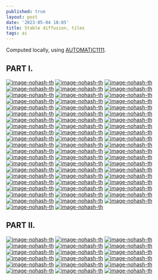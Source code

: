 ```yaml
---
published: true
layout: post
date: '2023-05-04 18:05'
title: Stable diffusion, tiles
tags: ai 
---
```

Computed locally, using [AUTOMATIC1111](https://github.com/AUTOMATIC1111/stable-diffusion-webui).  

## PART I.

[![image-nohash-th](https://i.imgur.com/w83q8Vfb.png)](https://i.imgur.com/w83q8Vf.png)
[![image-nohash-th](https://i.imgur.com/HkDVQCXb.png)](https://i.imgur.com/HkDVQCX.png)
[![image-nohash-th](https://i.imgur.com/AZrKJXhb.png)](https://i.imgur.com/AZrKJXh.png)
[![image-nohash-th](https://i.imgur.com/YjVxwVUb.png)](https://i.imgur.com/YjVxwVU.png)
[![image-nohash-th](https://i.imgur.com/ko4ZxPXb.png)](https://i.imgur.com/ko4ZxPX.png)
[![image-nohash-th](https://i.imgur.com/9WFg6xRb.png)](https://i.imgur.com/9WFg6xR.png)
[![image-nohash-th](https://i.imgur.com/HtqW9nVb.png)](https://i.imgur.com/HtqW9nV.png)
[![image-nohash-th](https://i.imgur.com/uiQEVQmb.png)](https://i.imgur.com/uiQEVQm.png)
[![image-nohash-th](https://i.imgur.com/QB9mtR6b.png)](https://i.imgur.com/QB9mtR6.png)
[![image-nohash-th](https://i.imgur.com/eZAva4Ab.png)](https://i.imgur.com/eZAva4A.png)
[![image-nohash-th](https://i.imgur.com/zV21VEcb.png)](https://i.imgur.com/zV21VEc.png)
[![image-nohash-th](https://i.imgur.com/cYSRkKyb.png)](https://i.imgur.com/cYSRkKy.png)
[![image-nohash-th](https://i.imgur.com/vRTFC6cb.png)](https://i.imgur.com/vRTFC6c.png)
[![image-nohash-th](https://i.imgur.com/bkqB4Ohb.png)](https://i.imgur.com/bkqB4Oh.png)
[![image-nohash-th](https://i.imgur.com/2Sc05M2b.png)](https://i.imgur.com/2Sc05M2.png)
[![image-nohash-th](https://i.imgur.com/WRAnFcnb.png)](https://i.imgur.com/WRAnFcn.png)
[![image-nohash-th](https://i.imgur.com/WIVGDsPb.png)](https://i.imgur.com/WIVGDsP.png)
[![image-nohash-th](https://i.imgur.com/4YOfPzOb.png)](https://i.imgur.com/4YOfPzO.png)
[![image-nohash-th](https://i.imgur.com/pBIeHBUb.png)](https://i.imgur.com/pBIeHBU.png)
[![image-nohash-th](https://i.imgur.com/Pfg5KEDb.png)](https://i.imgur.com/Pfg5KED.png)
[![image-nohash-th](https://i.imgur.com/WCQQnznb.png)](https://i.imgur.com/WCQQnzn.png)
[![image-nohash-th](https://i.imgur.com/CvDvIO5b.png)](https://i.imgur.com/CvDvIO5.png)
[![image-nohash-th](https://i.imgur.com/tU9PuW6b.png)](https://i.imgur.com/tU9PuW6.png)
[![image-nohash-th](https://i.imgur.com/QaPjEVEb.png)](https://i.imgur.com/QaPjEVE.png)
[![image-nohash-th](https://i.imgur.com/EvUGs2wb.png)](https://i.imgur.com/EvUGs2w.png)
[![image-nohash-th](https://i.imgur.com/obsEwmzb.png)](https://i.imgur.com/obsEwmz.png)
[![image-nohash-th](https://i.imgur.com/f6ISiLqb.png)](https://i.imgur.com/f6ISiLq.png)
[![image-nohash-th](https://i.imgur.com/t7VwuT0b.png)](https://i.imgur.com/t7VwuT0.png)
[![image-nohash-th](https://i.imgur.com/hEW8CvJb.png)](https://i.imgur.com/hEW8CvJ.png)
[![image-nohash-th](https://i.imgur.com/6bjrj1xb.png)](https://i.imgur.com/6bjrj1x.png)
[![image-nohash-th](https://i.imgur.com/Ixd0zzDb.png)](https://i.imgur.com/Ixd0zzD.png)
[![image-nohash-th](https://i.imgur.com/CWTGiugb.png)](https://i.imgur.com/CWTGiug.png)
[![image-nohash-th](https://i.imgur.com/z65oToSb.png)](https://i.imgur.com/z65oToS.png)
[![image-nohash-th](https://i.imgur.com/8Pb2a2Jb.png)](https://i.imgur.com/8Pb2a2J.png)
[![image-nohash-th](https://i.imgur.com/6oK7AAtb.png)](https://i.imgur.com/6oK7AAt.png)
[![image-nohash-th](https://i.imgur.com/Nq2sxI6b.png)](https://i.imgur.com/Nq2sxI6.png)
[![image-nohash-th](https://i.imgur.com/CIlCCTTb.png)](https://i.imgur.com/CIlCCTT.png)
[![image-nohash-th](https://i.imgur.com/VXnXgRfb.png)](https://i.imgur.com/VXnXgRf.png)
[![image-nohash-th](https://i.imgur.com/okW8wIyb.png)](https://i.imgur.com/okW8wIy.png)
[![image-nohash-th](https://i.imgur.com/z8gFDhwb.png)](https://i.imgur.com/z8gFDhw.png)
[![image-nohash-th](https://i.imgur.com/3uGO9VOb.png)](https://i.imgur.com/3uGO9VO.png)
[![image-nohash-th](https://i.imgur.com/e1uzAehb.png)](https://i.imgur.com/e1uzAeh.png)
[![image-nohash-th](https://i.imgur.com/6oOQ6Vvb.png)](https://i.imgur.com/6oOQ6Vv.png)
[![image-nohash-th](https://i.imgur.com/D2yu9BHb.png)](https://i.imgur.com/D2yu9BH.png)
[![image-nohash-th](https://i.imgur.com/mufiSEXb.png)](https://i.imgur.com/mufiSEX.png)
[![image-nohash-th](https://i.imgur.com/Pxrmejxb.png)](https://i.imgur.com/Pxrmejx.png)
[![image-nohash-th](https://i.imgur.com/9ilKfMgb.png)](https://i.imgur.com/9ilKfMg.png)
[![image-nohash-th](https://i.imgur.com/QUCNjfwb.png)](https://i.imgur.com/QUCNjfw.png)
[![image-nohash-th](https://i.imgur.com/Cmfl46zb.png)](https://i.imgur.com/Cmfl46z.png)
[![image-nohash-th](https://i.imgur.com/3eUKzncb.png)](https://i.imgur.com/3eUKznc.png)
[![image-nohash-th](https://i.imgur.com/Oewt4WZb.png)](https://i.imgur.com/Oewt4WZ.png)
[![image-nohash-th](https://i.imgur.com/n4ItF9Zb.png)](https://i.imgur.com/n4ItF9Z.png)
[![image-nohash-th](https://i.imgur.com/igykyydb.png)](https://i.imgur.com/igykyyd.png)
[![image-nohash-th](https://i.imgur.com/mxEXIjgb.png)](https://i.imgur.com/mxEXIjg.png)
[![image-nohash-th](https://i.imgur.com/vAhmImXb.png)](https://i.imgur.com/vAhmImX.png)
[![image-nohash-th](https://i.imgur.com/phfzrE0b.png)](https://i.imgur.com/phfzrE0.png)
[![image-nohash-th](https://i.imgur.com/4tvHF5cb.png)](https://i.imgur.com/4tvHF5c.png)
[![image-nohash-th](https://i.imgur.com/kjzZcxZb.png)](https://i.imgur.com/kjzZcxZ.png)
[![image-nohash-th](https://i.imgur.com/gw1mWZNb.png)](https://i.imgur.com/gw1mWZN.png)
[![image-nohash-th](https://i.imgur.com/uEPrQhJb.png)](https://i.imgur.com/uEPrQhJ.png)
[![image-nohash-th](https://i.imgur.com/HvbrC2kb.png)](https://i.imgur.com/HvbrC2k.png)
[![image-nohash-th](https://i.imgur.com/hu9SrFQb.png)](https://i.imgur.com/hu9SrFQ.png)

## PART II.

[![image-nohash-th](https://i.imgur.com/ySLWS26b.png)](https://i.imgur.com/ySLWS26.png)
[![image-nohash-th](https://i.imgur.com/dlyI6jNb.png)](https://i.imgur.com/dlyI6jN.png)
[![image-nohash-th](https://i.imgur.com/NPdEqFeb.png)](https://i.imgur.com/NPdEqFe.png)
[![image-nohash-th](https://i.imgur.com/kC4B8Eab.png)](https://i.imgur.com/kC4B8Ea.png)
[![image-nohash-th](https://i.imgur.com/W4QKybQb.png)](https://i.imgur.com/W4QKybQ.png)
[![image-nohash-th](https://i.imgur.com/4WL2tBEb.png)](https://i.imgur.com/4WL2tBE.png)
[![image-nohash-th](https://i.imgur.com/SEMnYRgb.png)](https://i.imgur.com/SEMnYRg.png)
[![image-nohash-th](https://i.imgur.com/GhRS5txb.png)](https://i.imgur.com/GhRS5tx.png)
[![image-nohash-th](https://i.imgur.com/Rntglgbb.png)](https://i.imgur.com/Rntglgb.png)
[![image-nohash-th](https://i.imgur.com/Sm7kMD0b.png)](https://i.imgur.com/Sm7kMD0.png)
[![image-nohash-th](https://i.imgur.com/kz2GzNWb.png)](https://i.imgur.com/kz2GzNW.png)
[![image-nohash-th](https://i.imgur.com/re3UURfb.png)](https://i.imgur.com/re3UURf.png)
[![image-nohash-th](https://i.imgur.com/ZlLfuTDb.png)](https://i.imgur.com/ZlLfuTD.png)
[![image-nohash-th](https://i.imgur.com/lu9LYjfb.png)](https://i.imgur.com/lu9LYjf.png)
[![image-nohash-th](https://i.imgur.com/4TdPMahb.png)](https://i.imgur.com/4TdPMah.png)
[![image-nohash-th](https://i.imgur.com/YX9Uo6pb.png)](https://i.imgur.com/YX9Uo6p.png)
[![image-nohash-th](https://i.imgur.com/O5R3hRlb.png)](https://i.imgur.com/O5R3hRl.png)
[![image-nohash-th](https://i.imgur.com/NnCPXZ6b.png)](https://i.imgur.com/NnCPXZ6.png)
